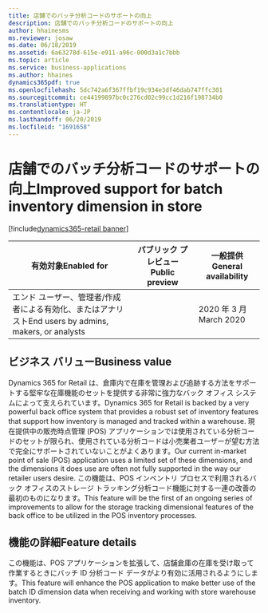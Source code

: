 ```yaml
---
title: 店舗でのバッチ分析コードのサポートの向上
description: 店舗でのバッチ分析コードのサポートの向上
author: hhainesms
ms.reviewer: josaw
ms.date: 06/18/2019
ms.assetid: 6a63278d-615e-e911-a96c-000d3a1c7bbb
ms.topic: article
ms.service: business-applications
ms.author: hhaines
dynamics365pdf: true
ms.openlocfilehash: 5dc742a6f367ffbf19c934e3df46dab747ffc301
ms.sourcegitcommit: ce44199897bc0c276cd02c99cc1d216f198734b0
ms.translationtype: HT
ms.contentlocale: ja-JP
ms.lasthandoff: 06/20/2019
ms.locfileid: "1691658"
---
```

# <a name="improved-support-for-batch-inventory-dimension-in-store"></a><span data-ttu-id="c21e3-103">店舗でのバッチ分析コードのサポートの向上</span><span class="sxs-lookup"><span data-stu-id="c21e3-103">Improved support for batch inventory dimension in store</span></span>
[!include[dynamics365-retail banner](../includes/dynamics365-retail.md)]

| <span data-ttu-id="c21e3-104">有効対象</span><span class="sxs-lookup"><span data-stu-id="c21e3-104">Enabled for</span></span>    |  <span data-ttu-id="c21e3-105">パブリック プレビュー</span><span class="sxs-lookup"><span data-stu-id="c21e3-105">Public preview</span></span> | <span data-ttu-id="c21e3-106">一般提供</span><span class="sxs-lookup"><span data-stu-id="c21e3-106">General availability</span></span> | 
| ---------- | ---------- |---------- |
|<span data-ttu-id="c21e3-107">エンド ユーザー、管理者/作成者による有効化、またはアナリスト</span><span class="sxs-lookup"><span data-stu-id="c21e3-107">End users by admins, makers, or analysts</span></span>|| <span data-ttu-id="c21e3-108">2020 年 3 月</span><span class="sxs-lookup"><span data-stu-id="c21e3-108">March 2020</span></span>|


## <a name="business-value"></a><span data-ttu-id="c21e3-109">ビジネス バリュー</span><span class="sxs-lookup"><span data-stu-id="c21e3-109">Business value</span></span>
<!-- bv start -->
<span data-ttu-id="c21e3-110">Dynamics 365 for Retail は、倉庫内で在庫を管理および追跡する方法をサポートする堅牢な在庫機能のセットを提供する非常に強力なバック オフィス システムによって支えられています。</span><span class="sxs-lookup"><span data-stu-id="c21e3-110">Dynamics 365 for Retail is backed by a very powerful back office system that provides a robust set of inventory features that support how inventory is managed and tracked within a warehouse.</span></span> <span data-ttu-id="c21e3-111">現在提供中の販売時点管理 (POS) アプリケーションでは使用されている分析コードのセットが限られ、使用されている分析コードは小売業者ユーザーが望む方法で完全にサポートされていないことがよくあります。</span><span class="sxs-lookup"><span data-stu-id="c21e3-111">Our current in-market point of sale (POS) application uses a limited set of these dimensions, and the dimensions it does use are often not fully supported in the way our retailer users desire.</span></span> <span data-ttu-id="c21e3-112">この機能は、POS インベントリ プロセスで利用されるバック オフィスのストレージ トラッキング分析コード機能に対する一連の改善の最初のものになります。</span><span class="sxs-lookup"><span data-stu-id="c21e3-112">This feature will be the first of an ongoing series of improvements to allow for the storage tracking dimensional features of the back office to be utilized in the POS inventory processes.</span></span>
<!-- bv end -->



## <a name="feature-details"></a><span data-ttu-id="c21e3-113">機能の詳細</span><span class="sxs-lookup"><span data-stu-id="c21e3-113">Feature details</span></span>
<!--feature detail start -->
<span data-ttu-id="c21e3-114">この機能は、POS アプリケーションを拡張して、店舗倉庫の在庫を受け取って作業するときにバッチ ID 分析コード データがより有効に活用されるようにします。</span><span class="sxs-lookup"><span data-stu-id="c21e3-114">This feature will enhance the POS application to make better use of the batch ID dimension data when receiving and working with store warehouse inventory.</span></span>
<!--feature detail end -->










